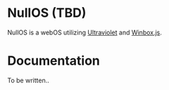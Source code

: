 # NullOS (TBD)
NullOS is a webOS utilizing [Ultraviolet](https://github.com/titaniumnetwork-dev/Ultraviolet) and [Winbox.js](https://github.com/nextapps-de/winbox).

# Documentation
To be written..